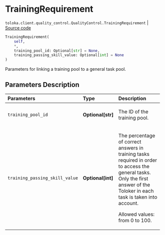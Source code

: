 # TrainingRequirement
`toloka.client.quality_control.QualityControl.TrainingRequirement` | [Source code](https://github.com/Toloka/toloka-kit/blob/v1.2.1/src/client/quality_control.py#L58)

```python
TrainingRequirement(
    self,
    *,
    training_pool_id: Optional[str] = None,
    training_passing_skill_value: Optional[int] = None
)
```

Parameters for linking a training pool to a general task pool.

## Parameters Description

| Parameters | Type | Description |
| :----------| :----| :-----------|
`training_pool_id`|**Optional\[str\]**|<p>The ID of the training pool.</p>
`training_passing_skill_value`|**Optional\[int\]**|<p>The percentage of correct answers in training tasks required in order to access the general tasks. Only the first answer of the Toloker in each task is taken into account.</p> <p>Allowed values: from 0 to 100.</p>
